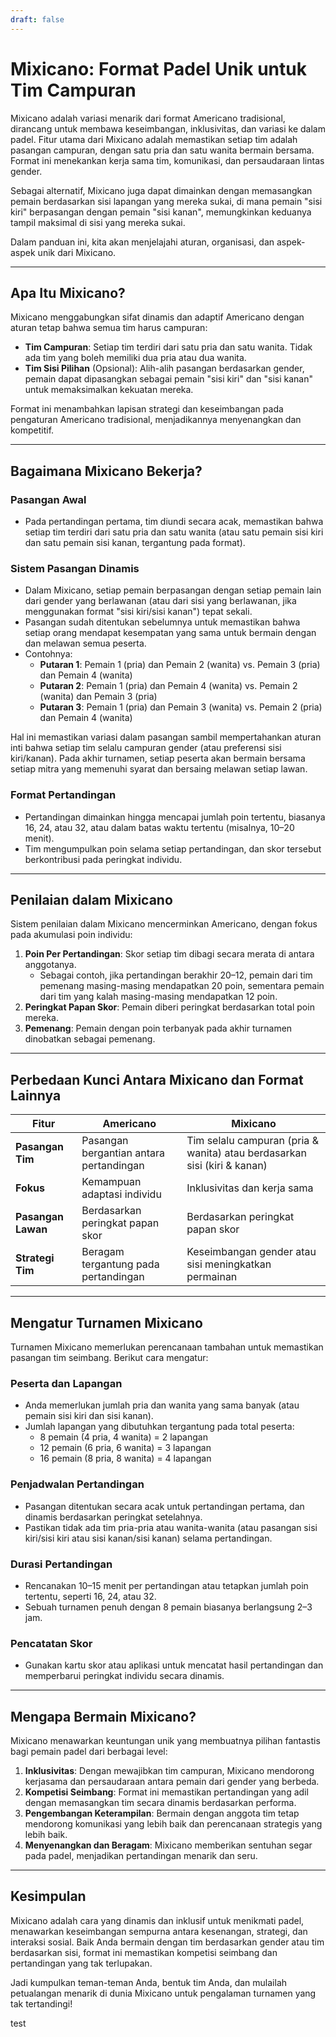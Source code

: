 ```yaml
---
draft: false
---
```

# Mixicano: Format Padel Unik untuk Tim Campuran

Mixicano adalah variasi menarik dari format Americano tradisional, dirancang untuk membawa keseimbangan, inklusivitas, dan variasi ke dalam padel. Fitur utama dari Mixicano adalah memastikan setiap tim adalah pasangan campuran, dengan satu pria dan satu wanita bermain bersama. Format ini menekankan kerja sama tim, komunikasi, dan persaudaraan lintas gender.

Sebagai alternatif, Mixicano juga dapat dimainkan dengan memasangkan pemain berdasarkan sisi lapangan yang mereka sukai, di mana pemain "sisi kiri" berpasangan dengan pemain "sisi kanan", memungkinkan keduanya tampil maksimal di sisi yang mereka sukai.

Dalam panduan ini, kita akan menjelajahi aturan, organisasi, dan aspek-aspek unik dari Mixicano.

---

## **Apa Itu Mixicano?**

Mixicano menggabungkan sifat dinamis dan adaptif Americano dengan aturan tetap bahwa semua tim harus campuran:
- **Tim Campuran**: Setiap tim terdiri dari satu pria dan satu wanita. Tidak ada tim yang boleh memiliki dua pria atau dua wanita.
- **Tim Sisi Pilihan** (Opsional): Alih-alih pasangan berdasarkan gender, pemain dapat dipasangkan sebagai pemain "sisi kiri" dan "sisi kanan" untuk memaksimalkan kekuatan mereka.

Format ini menambahkan lapisan strategi dan keseimbangan pada pengaturan Americano tradisional, menjadikannya menyenangkan dan kompetitif.

---

## **Bagaimana Mixicano Bekerja?**

### **Pasangan Awal**
- Pada pertandingan pertama, tim diundi secara acak, memastikan bahwa setiap tim terdiri dari satu pria dan satu wanita (atau satu pemain sisi kiri dan satu pemain sisi kanan, tergantung pada format).

### **Sistem Pasangan Dinamis**
- Dalam Mixicano, setiap pemain berpasangan dengan setiap pemain lain dari gender yang berlawanan (atau dari sisi yang berlawanan, jika menggunakan format "sisi kiri/sisi kanan") tepat sekali.
- Pasangan sudah ditentukan sebelumnya untuk memastikan bahwa setiap orang mendapat kesempatan yang sama untuk bermain dengan dan melawan semua peserta.
- Contohnya:
  - **Putaran 1**: Pemain 1 (pria) dan Pemain 2 (wanita) vs. Pemain 3 (pria) dan Pemain 4 (wanita)
  - **Putaran 2**: Pemain 1 (pria) dan Pemain 4 (wanita) vs. Pemain 2 (wanita) dan Pemain 3 (pria)
  - **Putaran 3**: Pemain 1 (pria) dan Pemain 3 (wanita) vs. Pemain 2 (pria) dan Pemain 4 (wanita)

Hal ini memastikan variasi dalam pasangan sambil mempertahankan aturan inti bahwa setiap tim selalu campuran gender (atau preferensi sisi kiri/kanan). Pada akhir turnamen, setiap peserta akan bermain bersama setiap mitra yang memenuhi syarat dan bersaing melawan setiap lawan.

### **Format Pertandingan**
- Pertandingan dimainkan hingga mencapai jumlah poin tertentu, biasanya 16, 24, atau 32, atau dalam batas waktu tertentu (misalnya, 10–20 menit).
- Tim mengumpulkan poin selama setiap pertandingan, dan skor tersebut berkontribusi pada peringkat individu.

---

## **Penilaian dalam Mixicano**

Sistem penilaian dalam Mixicano mencerminkan Americano, dengan fokus pada akumulasi poin individu:

1. **Poin Per Pertandingan**: Skor setiap tim dibagi secara merata di antara anggotanya.
   - Sebagai contoh, jika pertandingan berakhir 20–12, pemain dari tim pemenang masing-masing mendapatkan 20 poin, sementara pemain dari tim yang kalah masing-masing mendapatkan 12 poin.
2. **Peringkat Papan Skor**: Pemain diberi peringkat berdasarkan total poin mereka.
3. **Pemenang**: Pemain dengan poin terbanyak pada akhir turnamen dinobatkan sebagai pemenang.

---

## **Perbedaan Kunci Antara Mixicano dan Format Lainnya**

| **Fitur**              | **Americano**                                  | **Mixicano**                                    |
|---------------------------|-----------------------------------------------|------------------------------------------------|
| **Pasangan Tim**         | Pasangan bergantian antara pertandingan       | Tim selalu campuran (pria & wanita) atau berdasarkan sisi (kiri & kanan) |
| **Fokus**                 | Kemampuan adaptasi individu                   | Inklusivitas dan kerja sama                    |
| **Pasangan Lawan**        | Berdasarkan peringkat papan skor              | Berdasarkan peringkat papan skor                |
| **Strategi Tim**          | Beragam tergantung pada pertandingan          | Keseimbangan gender atau sisi meningkatkan permainan   |

---

## **Mengatur Turnamen Mixicano**

Turnamen Mixicano memerlukan perencanaan tambahan untuk memastikan pasangan tim seimbang. Berikut cara mengatur:

### **Peserta dan Lapangan**
- Anda memerlukan jumlah pria dan wanita yang sama banyak (atau pemain sisi kiri dan sisi kanan).
- Jumlah lapangan yang dibutuhkan tergantung pada total peserta:
  - 8 pemain (4 pria, 4 wanita) = 2 lapangan
  - 12 pemain (6 pria, 6 wanita) = 3 lapangan
  - 16 pemain (8 pria, 8 wanita) = 4 lapangan

### **Penjadwalan Pertandingan**
- Pasangan ditentukan secara acak untuk pertandingan pertama, dan dinamis berdasarkan peringkat setelahnya.
- Pastikan tidak ada tim pria-pria atau wanita-wanita (atau pasangan sisi kiri/sisi kiri atau sisi kanan/sisi kanan) selama pertandingan.

### **Durasi Pertandingan**
- Rencanakan 10–15 menit per pertandingan atau tetapkan jumlah poin tertentu, seperti 16, 24, atau 32.
- Sebuah turnamen penuh dengan 8 pemain biasanya berlangsung 2–3 jam.

### **Pencatatan Skor**
- Gunakan kartu skor atau aplikasi untuk mencatat hasil pertandingan dan memperbarui peringkat individu secara dinamis.

---

## **Mengapa Bermain Mixicano?**

Mixicano menawarkan keuntungan unik yang membuatnya pilihan fantastis bagi pemain padel dari berbagai level:

1. **Inklusivitas**: Dengan mewajibkan tim campuran, Mixicano mendorong kerjasama dan persaudaraan antara pemain dari gender yang berbeda.
2. **Kompetisi Seimbang**: Format ini memastikan pertandingan yang adil dengan memasangkan tim secara dinamis berdasarkan performa.
3. **Pengembangan Keterampilan**: Bermain dengan anggota tim tetap mendorong komunikasi yang lebih baik dan perencanaan strategis yang lebih baik.
4. **Menyenangkan dan Beragam**: Mixicano memberikan sentuhan segar pada padel, menjadikan pertandingan menarik dan seru.

---

## **Kesimpulan**

Mixicano adalah cara yang dinamis dan inklusif untuk menikmati padel, menawarkan keseimbangan sempurna antara kesenangan, strategi, dan interaksi sosial. Baik Anda bermain dengan tim berdasarkan gender atau tim berdasarkan sisi, format ini memastikan kompetisi seimbang dan pertandingan yang tak terlupakan.

Jadi kumpulkan teman-teman Anda, bentuk tim Anda, dan mulailah petualangan menarik di dunia Mixicano untuk pengalaman turnamen yang tak tertandingi!

test
